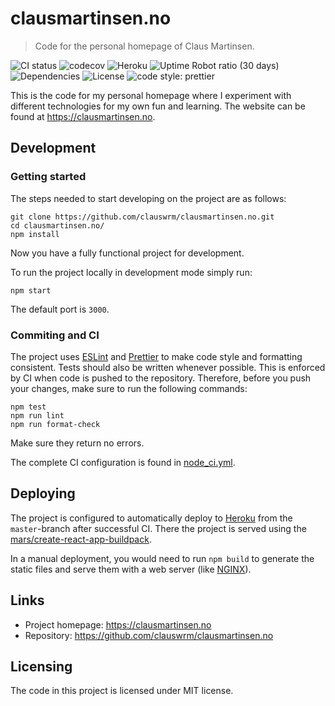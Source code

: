 # clausmartinsen.no

> Code for the personal homepage of Claus Martinsen.

![CI status](https://github.com/clauswrm/clausmartinsen.no/workflows/Node%20CI/badge.svg)
![codecov](https://codecov.io/gh/clauswrm/clausmartinsen.no/branch/master/graph/badge.svg?token=Z92v0sNSh3)
![Heroku](https://heroku-badge.herokuapp.com/?app=clausmartinsen-no&style=flat&svg=1)
![Uptime Robot ratio (30 days)](https://img.shields.io/uptimerobot/ratio/m783891447-1ce4e18a3ab77fe3d9e7a11a)
![Dependencies](https://david-dm.org/clauswrm/clausmartinsen.no.svg)
![License](https://img.shields.io/github/license/clauswrm/clausmartinsen.no)
![code style: prettier](https://img.shields.io/badge/code_style-prettier-ff69b4.svg)

This is the code for my personal homepage where I experiment with different technologies for my own fun and learning. The website can be found at <https://clausmartinsen.no>.

## Development

### Getting started

The steps needed to start developing on the project are as follows:

```shell
git clone https://github.com/clauswrm/clausmartinsen.no.git
cd clausmartinsen.no/
npm install
```

Now you have a fully functional project for development.

To run the project locally in development mode simply run:

```shell
npm start
```

The default port is `3000`.

### Commiting and CI

The project uses [ESLint][eslint] and [Prettier][prettier] to make code style and formatting consistent. Tests should also be written whenever possible. This is enforced by CI when code is pushed to the repository. Therefore, before you push your changes, make sure to run the following commands:

```shell
npm test
npm run lint
npm run format-check
```

Make sure they return no errors.

The complete CI configuration is found in [node_ci.yml][ci].

## Deploying

The project is configured to automatically deploy to [Heroku][heroku] from the `master`-branch after successful CI. There the project is served using the [mars/create-react-app-buildpack][buildpack].

In a manual deployment, you would need to run `npm build` to generate the static files and serve them with a web server (like [NGINX][nginx]).

## Links

* Project homepage: <https://clausmartinsen.no>
* Repository: <https://github.com/clauswrm/clausmartinsen.no>

## Licensing

The code in this project is licensed under MIT license.

[ci]: <https://github.com/clauswrm/clausmartinsen.no/blob/master/.github/workflows/node_ci.yml> "Node CI"
[eslint]: <https://eslint.org/> "ESLint"
[prettier]: <https://prettier.io/> "Prettier"
[heroku]: <https://heroku.com/> "Heroku"
[nginx]: <https://www.nginx.com/> "NGINX"
[buildpack]: <https://github.com/mars/create-react-app-buildpack> "create-react-app-buildpack"

